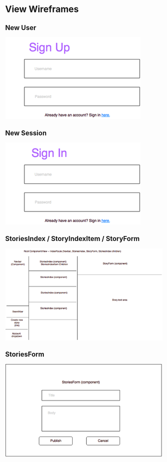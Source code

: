 # View Wireframes

## New User
![new-user]

## New Session
![new-session]

## StoriesIndex / StoryIndexItem / StoryForm
![stories]

## StoriesForm
![stories-form]

[splash-page]: ./wireframes/splash_page.png
[new-user]: ./wireframes/new_user.png
[new-session]: ./wireframes/new_session.png
[modal]: ./wireframes/modal.png
[post-sign-in]: ./wireframes/post_sign_in.png
[stories]: ./wireframes/stories_index.png
[new-story]: ./wireframes/new_story.png
[stories-form]: ./wireframes/stories_form.png
[story-view]: ./wireframes/story_show.png
[nav-button]: ./wireframes/nav_button_upclose.png
